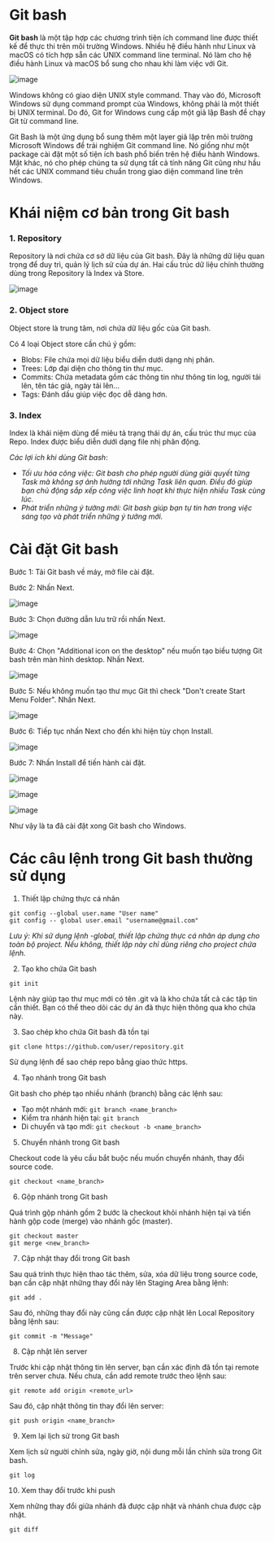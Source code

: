 # Git bash

**Git bash** là một tập hợp các chương trình tiện ích command line được thiết kế để thực thi trên môi trường Windows. Nhiều hệ điều hành như Linux và macOS có tích hợp sẵn các UNIX command line terminal. Nó làm cho hệ điều hành Linux và macOS bổ sung cho nhau khi làm việc với Git.

![image](https://user-images.githubusercontent.com/111716161/189792597-64b891ec-564a-40ad-82dc-d00c6376ad68.png)

Windows không có giao diện UNIX style command. Thay vào đó, Microsoft Windows sử dụng command prompt của Windows, không phải là một thiết bị UNIX terminal. Do đó, Git for Windows cung cấp một giả lập Bash để chạy Git từ command line. 

Git Bash là một ứng dụng bổ sung thêm một layer giả lập trên môi trường Microsoft Windows để trải nghiệm Git command line. Nó giống như một package cài đặt một số tiện ích bash phổ biến trên hệ điều hành Windows. Mặt khác, nó cho phép chúng ta sử dụng tất cả tính năng Git cũng như hầu hết các UNIX command tiêu chuẩn trong giao diện command line trên Windows.

# Khái niệm cơ bản trong Git bash

### 1. Repository

Repository là nơi chứa cơ sở dữ liệu của Git bash. Đây là những dữ liệu quan trọng để duy trì, quản lý lịch sử của dự án. Hai cấu trúc dữ liệu chính thường dùng trong Repository là Index và Store.

![image](https://user-images.githubusercontent.com/111716161/189793185-d26b2238-a0ea-4a30-a0c7-6ffddf4e7392.png)

### 2. Object store

Object store là trung tâm, nơi chứa dữ liệu gốc của Git bash. 

Có 4 loại Object store cần chú ý gồm:
- Blobs: File chứa mọi dữ liệu biểu diễn dưới dạng nhị phân.
- Trees: Lớp đại diện cho thông tin thư mục. 
- Commits: Chứa metadata gồm các thông tin như thông tin log, người tải lên, tên tác giả, ngày tải lên...
- Tags: Đánh dấu giúp việc đọc dễ dàng hơn. 

### 3. Index

Index là khái niệm dùng để miêu tả trạng thái dự án, cấu trúc thư mục của Repo. Index được biểu diễn dưới dạng file nhị phân động.

*Các lợi ích khi dùng Git bash*:
- *Tối ưu hóa công việc: Git bash cho phép người dùng giải quyết từng Task mà không sợ ảnh hưởng tới những Task liên quan. Điều đó giúp bạn chủ động sắp xếp công việc linh hoạt khi thực hiện nhiều Task cùng lúc.*
- *Phát triển những ý tưởng mới: Git bash giúp bạn tự tin hơn trong việc sáng tạo và phát triển những ý tưởng mới.*

# Cài đặt Git bash

Bước 1: Tải Git bash về máy, mở file cài đặt.

Bước 2: Nhấn Next.

![image](https://user-images.githubusercontent.com/111716161/189794768-92876723-f37a-4346-9a44-cacaf549e957.png)

Bước 3: Chọn đường dẫn lưu trữ rồi nhấn Next.

![image](https://user-images.githubusercontent.com/111716161/189794815-0b950bcb-ff35-4917-92f3-e2282d89b9e2.png)

Bước 4: Chọn "Additional icon on the desktop" nếu muốn tạo biểu tượng Git bash trên màn hình desktop. Nhấn Next.

![image](https://user-images.githubusercontent.com/111716161/189794878-8995319b-7252-4332-bb64-9ad43cd8f108.png)

Bước 5: Nếu không muốn tạo thư mục Git thì check "Don't create Start Menu Folder". Nhấn Next.

![image](https://user-images.githubusercontent.com/111716161/189794942-48eefad5-69b1-40b4-944f-7a78b5640e12.png)

Bước 6: Tiếp tục nhấn Next cho đến khi hiện tùy chọn Install.

![image](https://user-images.githubusercontent.com/111716161/189795108-8de4e70a-741a-494c-b903-62dc65b8e8f5.png)

Bước 7: Nhấn Install để tiến hành cài đặt.

![image](https://user-images.githubusercontent.com/111716161/189795216-3bf56e3a-f850-4e57-a8a1-456fe636c72f.png)

![image](https://user-images.githubusercontent.com/111716161/189795302-d9b99903-b282-4ed6-8558-bfce1746dff7.png)

![image](https://user-images.githubusercontent.com/111716161/189795349-0ea4a45d-3390-46a2-9616-6d574898cc97.png)

Như vậy là ta đã cài đặt xong Git bash cho Windows.

# Các câu lệnh trong Git bash thường sử dụng

1. Thiết lập chứng thực cá nhân

```
git config --global user.name "User name"
git config -- global user.email "username@gmail.com"
```

*Lưu ý: Khi sử dụng lệnh -global, thiết lập chứng thực cá nhân áp dụng cho toàn bộ project. Nếu không, thiết lập này chỉ dùng riêng cho project chứa lệnh.*

2. Tạo kho chứa Git bash

```
git init
```

Lệnh này giúp tạo thư mục mới có tên .git và là kho chứa tất cả các tập tin cần thiết. Bạn có thể theo dõi các dự án đã thực hiện thông qua kho chứa này. 

3. Sao chép kho chứa Git bash đã tồn tại

```
git clone https://github.com/user/repository.git
```

Sử dụng lệnh để sao chép repo bằng giao thức https.

4. Tạo nhánh trong Git bash

Git bash cho phép tạo nhiều nhánh (branch) bằng các lệnh sau: 
- Tạo một nhánh mới: `git branch <name_branch>`
- Kiểm tra nhánh hiện tại: `git branch`
- Di chuyển và tạo mới: `git checkout -b <name_branch>`

5. Chuyển nhánh trong Git bash

Checkout code là yêu cầu bắt buộc nếu muốn chuyển nhánh, thay đổi source code.

```
git checkout <name_branch>
```

6. Gộp nhánh trong Git bash

Quá trình gộp nhánh gồm 2 bước là checkout khỏi nhánh hiện tại và tiến hành gộp code (merge) vào nhánh gốc (master). 

```
git checkout master
git merge <new_branch>
```

7. Cập nhật thay đổi trong Git bash

Sau quá trình thực hiện thao tác thêm, sửa, xóa dữ liệu trong source code, bạn cần cập nhật những thay đổi này lên Staging Area bằng lệnh:

```
git add .
```

Sau đó, những thay đổi này cũng cần được cập nhật lên Local Repository bằng lệnh sau:
```
git commit -m "Message"
```

8. Cập nhật lên server

Trước khi cập nhật thông tin lên server, bạn cần xác định đã tồn tại remote trên server chưa. Nếu chưa, cần add remote trước theo lệnh sau:

```
git remote add origin <remote_url>
```

Sau đó, cập nhật thông tin thay đổi lên server:

```
git push origin <name_branch>
```

9. Xem lại lịch sử trong Git bash

Xem lịch sử người chỉnh sửa, ngày giờ, nội dung mỗi lần chỉnh sửa trong Git bash.

```
git log
```
10. Xem thay đổi trước khi push

Xem những thay đổi giữa nhánh đã được cập nhật và nhánh chưa được cập nhật.

```
git diff
```
